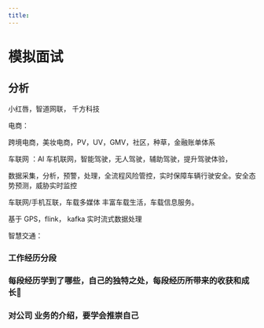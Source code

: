 ```yaml
---
title:
---
```

# 模拟面试

## 分析

小红唇，智道网联， 千方科技

电商：

跨境电商，美妆电商，PV，UV，GMV，社区，种草，金融账单体系

车联网 ：AI 车机联网，智能驾驶，无人驾驶，辅助驾驶，提升驾驶体验，

数据采集，分析，预警，处理，全流程风险管控，实时保障车辆行驶安全。安全态势预测，威胁实时监控

车联网/手机互联，车载多媒体 丰富车载生活，车载信息服务。

基于 GPS，flink， kafka 实时流式数据处理

智慧交通：



### 工作经历分段



### 每段经历学到了哪些，自己的独特之处，每段经历所带来的收获和成长

### 对公司 业务的介绍，要学会推崇自己



